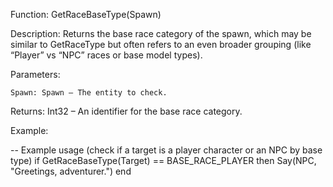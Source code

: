 Function: GetRaceBaseType(Spawn)

Description: Returns the base race category of the spawn, which may be similar to GetRaceType but often refers to an even broader grouping (like “Player” vs “NPC” races or base model types).

Parameters:

    Spawn: Spawn – The entity to check.

Returns: Int32 – An identifier for the base race category.

Example:

-- Example usage (check if a target is a player character or an NPC by base type)
if GetRaceBaseType(Target) == BASE_RACE_PLAYER then
    Say(NPC, "Greetings, adventurer.")
end
